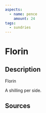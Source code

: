 ```yaml
---
aspects: 
  - name: pence
    amount: 24
tags:
  - sundries
---
```

# Florin
## Description
Florin

A shilling per side.
## Sources

